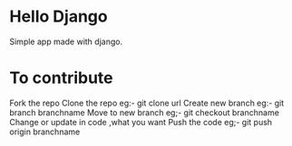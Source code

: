 # Hello Django
Simple app made with django.
# To contribute
Fork the repo
Clone the repo eg:- git clone url
Create new branch eg:- git branch branchname
Move to new branch eg;- git checkout branchname
Change or update in code ,what you want
Push the code eg;- git push origin branchname
